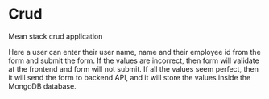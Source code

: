 # Crud
Mean stack crud application

Here a user can enter their user name, name and their employee id from the form and submit the form. If the values are incorrect, then form will validate at the frontend and form will not submit. If all the values seem perfect, then it will send the form to backend API, and it will store the values inside the MongoDB database.
